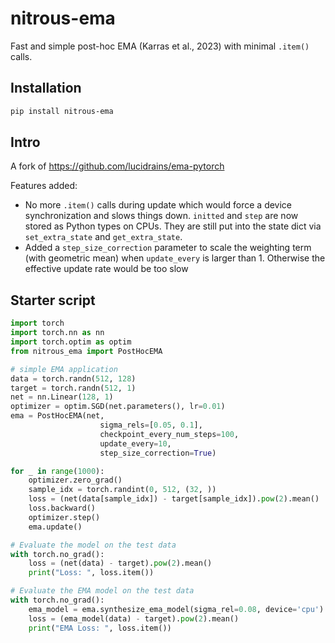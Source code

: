 # nitrous-ema
Fast and simple post-hoc EMA (Karras et al., 2023) with minimal `.item()` calls.

## Installation
```bash
pip install nitrous-ema
```

## Intro

A fork of https://github.com/lucidrains/ema-pytorch

Features added:
- No more `.item()` calls during update which would force a device synchronization and slows things down. `initted` and `step` are now stored as Python types on CPUs. They are still put into the state dict via `set_extra_state` and `get_extra_state`. 
- Added a `step_size_correction` parameter to scale the weighting term (with geometric mean) when `update_every` is larger than 1. Otherwise the effective update rate would be too slow

## Starter script
```python
import torch
import torch.nn as nn
import torch.optim as optim
from nitrous_ema import PostHocEMA

# simple EMA application
data = torch.randn(512, 128)
target = torch.randn(512, 1)
net = nn.Linear(128, 1)
optimizer = optim.SGD(net.parameters(), lr=0.01)
ema = PostHocEMA(net,
                    sigma_rels=[0.05, 0.1],
                    checkpoint_every_num_steps=100,
                    update_every=10,
                    step_size_correction=True)

for _ in range(1000):
    optimizer.zero_grad()
    sample_idx = torch.randint(0, 512, (32, ))
    loss = (net(data[sample_idx]) - target[sample_idx]).pow(2).mean()
    loss.backward()
    optimizer.step()
    ema.update()

# Evaluate the model on the test data
with torch.no_grad():
    loss = (net(data) - target).pow(2).mean()
    print("Loss: ", loss.item())

# Evaluate the EMA model on the test data
with torch.no_grad():
    ema_model = ema.synthesize_ema_model(sigma_rel=0.08, device='cpu')
    loss = (ema_model(data) - target).pow(2).mean()
    print("EMA Loss: ", loss.item())

```